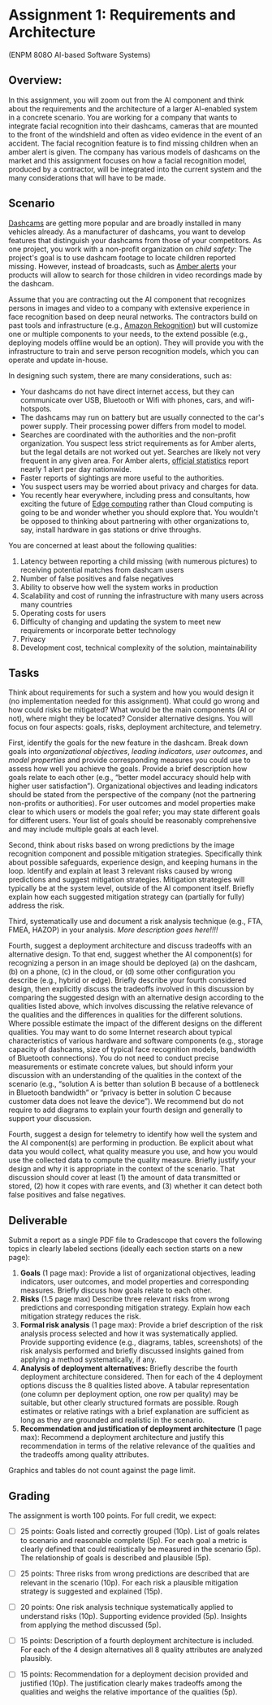 # Assignment 1: Requirements and Architecture

(ENPM 808O AI-based Software Systems)

## Overview:

In this assignment, you will zoom out from the AI component and think about the requirements and the architecture of a larger AI-enabled system in a concrete scenario. You are working for a company that wants to integrate facial recognition into their dashcams, cameras that are mounted to the front of the windshield and often as video evidence in the event of an accident. The facial recognition feature is to find missing children when an amber alert is given. The company has various models of dashcams on the market and this assignment focuses on how a facial recognition model, produced by a contractor, will be integrated into the current system and the many considerations that will have to be made.

## Scenario

[Dashcams](https://en.wikipedia.org/wiki/Dashcam) are getting more popular and are broadly installed in many vehicles already. As a manufacturer of dashcams, you want to develop features that distinguish your dashcams from those of your competitors. As one project, you work with a non-profit organization on *child safety*: The project's goal is to use dashcam footage to locate children reported missing. However, instead of broadcasts, such as [Amber alerts](https://en.wikipedia.org/wiki/Amber_alert) your products will allow to search for those children in video recordings made by the dashcam.

Assume that you are contracting out the AI component that recognizes persons in images and video to a company with extensive experience in face recognition based on deep neural networks. The contractors build on past tools and infrastructure (e.g., [Amazon Rekognition](https://aws.amazon.com/rekognition/)) but will customize one or multiple components to your needs, to the extend possible (e.g., deploying models offline would be an option). They will provide you with the infrastructure to train and serve person recognition models, which you can operate and update in-house.

In designing such system, there are many considerations, such as:
* Your dashcams do not have direct internet access, but they can communicate over USB, Bluetooth or Wifi with phones, cars, and wifi-hotspots.
* The dashcams may run on battery but are usually connected to the car's power supply. Their processing power differs from model to model.
* Searches are coordinated with the authorities and the non-profit organization. You suspect less strict requirements as for Amber alerts, but the legal details are not worked out yet. Searches are likely not very frequent in any given area. For Amber alerts, [official statistics](https://amberalert.gov/statistics.htm) report nearly 1 alert per day nationwide.
* Faster reports of sightings are more useful to the authorities.
* You suspect users may be worried about privacy and charges for data.
* You recently hear everywhere, including press and consultants, how exciting the future of [Edge computing](https://en.wikipedia.org/wiki/Edge_computing) rather than Cloud computing is going to be and wonder whether you should explore that. You wouldn't be opposed to thinking about partnering with other organizations to, say, install hardware in gas stations or drive throughs.

You are concerned at least about the following qualities:

1. Latency between reporting a child missing (with numerous pictures) to receiving potential matches from dashcam users
2. Number of false positives and false negatives
3. Ability to observe how well the system works in production
4. Scalability and cost of running the infrastructure with many users across many countries
5. Operating costs for users
6. Difficulty of changing and updating the system to meet new requirements or incorporate better technology
7. Privacy
8. Development cost, technical complexity of the solution, maintainability

## Tasks

Think about requirements for such a system and how you would design it (no implementation needed for this assignment). What could go wrong and how could risks be mitigated? What would be the main components (AI or not), where might they be located? Consider alternative designs. You will focus on four aspects: goals, risks, deployment architecture, and telemetry.

First, identify the goals for the new feature in the dashcam. Break down goals into *organizational objectives*, *leading indicators*, *user outcomes*, and *model properties* and provide corresponding measures you could use to assess how well you achieve the goals. Provide a brief description how goals relate to each other (e.g., “better model accuracy should help with higher user satisfaction”). Organizational objectives and leading indicators should be stated from the perspective of the company (not the partnering non-profits or authorities).  For user outcomes and model properties make clear to which users or models the goal refer; you may state different goals for different users. Your list of goals should be reasonably comprehensive and may include multiple goals at each level.

Second, think about risks based on wrong predictions by the image recognition component and possible mitigation strategies. Specifically think about possible safeguards, experience design, and keeping humans in the loop. Identify and explain at least 3 relevant risks caused by wrong predictions and suggest mitigation strategies. Mitigation strategies will typically be at the system level, outside of the AI component itself. Briefly explain how each suggested mitigation strategy can (partially for fully) address the risk. 

Third, systematically use and document a risk analysis technique (e.g., FTA, FMEA, HAZOP) in your analysis. _More description goes here!!!!_

Fourth, suggest a deployment architecture and discuss tradeoffs with an alternative design. To that end, suggest whether the AI component(s) for recognizing a person in an image should be deployed (a) on the dashcam, (b) on a phone, (c) in the cloud, or (d) some other configuration you describe (e.g., hybrid or edge). Briefly describe your fourth considered design, then explicitly discuss the tradeoffs involved in this discussion by comparing the suggested design with an alternative design according to the qualities listed above, which involves discussing the relative relevance of the qualities and the differences in qualities for the different solutions. Where possible estimate the impact of the different designs on the different qualities. You may want to do some Internet research about typical characteristics of various hardware and software components (e.g., storage capacity of dashcams, size of typical face recognition models, bandwidth of Bluetooth connections). You do not need to conduct precise measurements or estimate concrete values, but should inform your discussion with an understanding of the qualities in the context of the scenario (e.g., “solution A is better than solution B because of a bottleneck in Bluetooth bandwidth” or “privacy is better in solution C because customer data does not leave the device”). We recommend but do not require to add diagrams to explain your fourth design and generally to support your discussion.

Fourth, suggest a design for telemetry to identify how well the system and the AI component(s) are performing in production. Be explicit about what data you would collect, what quality measure you use, and how you would use the collected data to compute the quality measure. Briefly justify your design and why it is appropriate in the context of the scenario. That discussion should cover at least (1) the amount of data transmitted or stored, (2) how it copes with rare events, and (3) whether it can detect both false positives and false negatives.


## Deliverable

Submit a report as a single PDF file to Gradescope that covers the following topics in clearly labeled sections (ideally each section starts on a new page):

1. **Goals** (1 page max): Provide a list of organizational objectives, leading indicators, user outcomes, and model properties and corresponding measures. Briefly discuss how goals relate to each other.
2. **Risks** (1.5 page max) Describe three relevant risks from wrong predictions and corresponding mitigation strategy. Explain how each mitigation strategy reduces the risk.
3. **Formal risk analysis** (1 page max): Provide a brief description of the risk analysis process selected and how it was systematically applied. Provide supporting evidence (e.g., diagrams, tables, screenshots) of the risk analysis performed and briefly discussed insights gained from applying a method systematically, if any.
4. **Analysis of deployment alternatives:** Briefly describe the fourth deployment architecture considered. Then for each of the 4 deployment options discuss the 8 qualities listed above. A tabular representation (one column per deployment option, one row per quality) may be suitable, but other clearly structured formats are possible. Rough estimates or relative ratings with a brief explanation are sufficient as long as they are grounded and realistic in the scenario.
5. **Recommendation and justification of deployment architecture** (1 page max): Recommend a deployment architecture and justify this recommendation in terms of the relative relevance of the qualities and the tradeoffs among quality attributes.


Graphics and tables do not count against the page limit.


## Grading

The assignment is worth 100 points. For full credit, we expect:
* [ ] 25 points: Goals listed and correctly grouped (10p). List of goals relates to scenario and reasonable complete (5p). For each goal a metric is clearly defined that could realistically be measured in the scenario (5p). The relationship of goals is described and plausible (5p).
* [ ] 25 points: Three risks from wrong predictions are described that are relevant in the scenario (10p). For each risk a plausible mitigation strategy is suggested and explained (15p).
* [ ] 20 points: One risk analysis technique systematically applied to understand risks (10p). Supporting evidence provided (5p). Insights from applying the method discussed (5p).
* [ ] 15 points: Description of a fourth deployment architecture is included. For each of the 4 design alternatives all 8 quality attributes are analyzed plausibly.
* [ ] 15 points: Recommendation for a deployment decision provided and justified (10p). The justification clearly makes tradeoffs among the qualities and weighs the relative importance of the qualities (5p).

